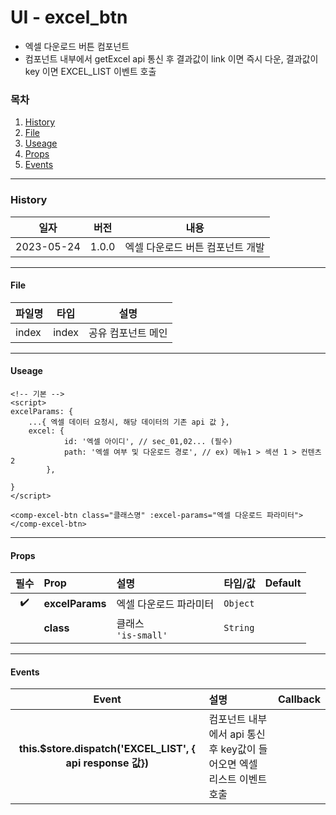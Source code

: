 # UI - excel_btn

-   엑셀 다운로드 버튼 컴포넌트
-   컴포넌트 내부에서 getExcel api 통신 후 결과값이 link 이면 즉시 다운, 결과값이 key 이면 EXCEL_LIST 이벤트 호출

### 목차

1. [History](#history)
2. [File](#file)
3. [Useage](#useage)
4. [Props](#props)
5. [Events](#events)

---

### History

| 일자       | 버전  | 내용                             |
| ---------- | ----- | -------------------------------- |
| 2023-05-24 | 1.0.0 | 엑셀 다운로드 버튼 컴포넌트 개발 |

---

#### File

| 파일명 | 타입  | 설명               |
| ------ | ----- | ------------------ |
| index  | index | 공유 컴포넌트 메인 |

---

#### Useage

```vue
<!-- 기본 -->
<script>
excelParams: {
    ...{ 엑셀 데이터 요청시, 해당 데이터의 기존 api 값 },
    excel: {
            id: '엑셀 아이디', // sec_01,02... (필수)
            path: '엑셀 여부 및 다운로드 경로', // ex) 메뉴1 > 섹션 1 > 컨텐츠 2
        },

}
</script>

<comp-excel-btn class="클래스명" :excel-params="엑셀 다운로드 파라미터"></comp-excel-btn>
```

---

#### Props

|        필수        | Prop            | 설명                    | 타입/값  | Default |
| :----------------: | :-------------- | :---------------------- | -------- | ------- |
| :heavy_check_mark: | **excelParams** | 엑셀 다운로드 파라미터  | `Object` |         |
|                    | **class**       | 클래스 <br>`'is-small'` | `String` |         |

---

#### Events

|                           Event                            | 설명                                                                  | Callback |
| :--------------------------------------------------------: | :-------------------------------------------------------------------- | :------- |
| **this.$store.dispatch('EXCEL_LIST', { api response 값})** | 컴포넌트 내부에서 api 통신후 key값이 들어오면 엑셀 리스트 이벤트 호출 |          |
